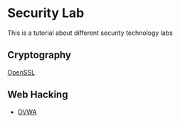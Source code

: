 # Security Lab
This is a tutorial about different security technology labs
## Cryptography
[OpenSSL](cryptography/README.md)


## Web Hacking
- [DVWA](web-hacking/dvwa/README.md)
